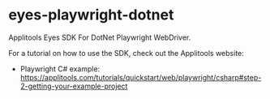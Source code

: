 # eyes-playwright-dotnet
Applitools Eyes SDK For DotNet Playwright WebDriver.

For a tutorial on how to use the SDK, check out the Applitools website:

- Playwright C# example: https://applitools.com/tutorials/quickstart/web/playwright/csharp#step-2-getting-your-example-project
